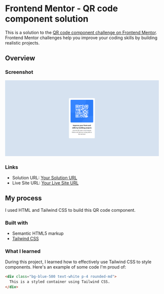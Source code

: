 # Frontend Mentor - QR code component solution

This is a solution to the [QR code component challenge on Frontend Mentor](https://www.frontendmentor.io/challenges/qr-code-component-iux_sIO_H). Frontend Mentor challenges help you improve your coding skills by building realistic projects.

## Overview

### Screenshot

![Your Screenshot](./images/screenshot.png)

### Links

- Solution URL: [Your Solution URL](https://your-solution-url.com)
- Live Site URL: [Your Live Site URL](https://your-live-site-url.com)

## My process

I used HTML and Tailwind CSS to build this QR code component.

### Built with

- Semantic HTML5 markup
- [Tailwind CSS](https://tailwindcss.com/)

### What I learned

During this project, I learned how to effectively use Tailwind CSS to style components. Here's an example of some code I'm proud of:

```html
<div class="bg-blue-500 text-white p-4 rounded-md">
  This is a styled container using Tailwind CSS.
</div>
